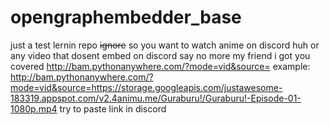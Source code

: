 # opengraphembedder_base
just a test lernin repo ~~ignore~~
so you want to watch anime on discord huh or any video that dosent embed on discord say no more my friend i got you covered
http://bam.pythonanywhere.com/?mode=vid&source=<your html mp4 link HERE>
example: 
    http://bam.pythonanywhere.com/?mode=vid&source=https://storage.googleapis.com/justawesome-183319.appspot.com/v2.4animu.me/Guraburu!/Guraburu!-Episode-01-1080p.mp4
    try to paste link in discord 
